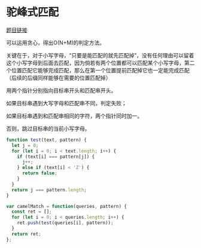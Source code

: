 # 驼峰式匹配

[题目链接](https://leetcode-cn.com/problems/camelcase-matching/)

可以运用贪心，得出O(N+M)的判定方法。

关键在于，对于小写字母，“只要是能匹配的就先匹配掉”，没有任何理由可以留着这个小写字母到后面去匹配，因为倘若有两个位置都可以匹配某个小写字母，第二个位置匹配它能够完成匹配，那么在第一个位置提前匹配掉它也一定能完成匹配（后续的后缀同样能够在需要的位置匹配掉）

用两个指针分别指向目标串开头和匹配串开头。

如果目标串遇到大写字母和匹配串不同，判定失败；

如果目标串遇到和匹配串相同的字符，两个指针同时加一。

否则，跳过目标串的当前小写字母。

```js
function test(text, pattern) {
  let j = 0;
  for (let i = 0; i < text.length; i++) {
    if (text[i] === pattern[j]) {
      j++;
    } else if (text[i] < 'Z') {
      return false;
    }
  }
  return j === pattern.length;
}

var camelMatch = function(queries, pattern) {
  const ret = [];
  for (let i = 0; i < queries.length; i++) {
    ret.push(test(queries[i], pattern));
  }
  return ret;
};

```